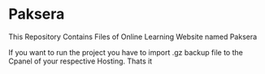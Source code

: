 # Paksera
This Repository Contains Files of Online Learning Website named Paksera

If you want to run the project you have to import .gz backup file to the Cpanel of your respective Hosting. Thats it
